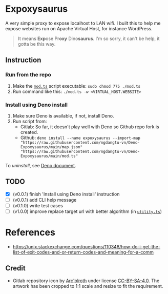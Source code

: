# Expoxysaurus

A very simple proxy to expose localhost to LAN wifi. I built this to help me
expose websites run on Apache Virtual Host, for instance WordPress.

> It means **Exp**ose Pr**oxy** Dino**saurus**. I'm so sorry, it can't be help,
> it gotta be this way.

## Instruction

### Run from the repo

1. Make the [`mod.ts`](/mod.ts) script executable: `sudo chmod 775 ./mod.ts`
2. Run command like this: `./mod.ts -w <VIRTUAL_HOST.WEBSITE>`

### Install using Deno install

1. Make sure Deno is available, if not, install Deno.
2. Run script from:
   - Gitlab: So far, it doesn't play well with Deno so Github repo fork is
     created.
   - Github:
     `deno install --name expoxysaurus --import-map "https://raw.githubusercontent.com/ngdangtu-vn/Deno-Expoxysaurus/main/map.json" "https://raw.githubusercontent.com/ngdangtu-vn/Deno-Expoxysaurus/main/mod.ts"`

To _uninstall_, see
[Deno document](https://deno.com/manual/tools/script_installer).

## TODO

- [x] (v0.0.1) finish 'Install using Deno install' instruction
- [ ] (v0.0.1) add CLI help message
- [ ] (v0.1.0) write test cases
- [ ] (v1.0.0) improve replace target url with better algorithm (in
      [`utility.ts`](/src/utility.ts))

# References

- https://unix.stackexchange.com/questions/110348/how-do-i-get-the-list-of-exit-codes-and-or-return-codes-and-meaning-for-a-comm

## Credit

- Gitlab repository icon by [Arc'blroth](https://github.com/Arc-blroth) under
  license [CC-BY-SA-4.0](https://creativecommons.org/licenses/by-sa/4.0). The
  artwork has been cropped to 1:1 scale and resize to fit the requirement.
